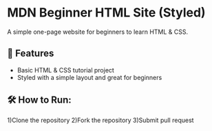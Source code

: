# MDN Beginner HTML Site (Styled)
A simple one-page website for beginners to learn HTML & CSS.
## 🚀 Features
- Basic HTML & CSS tutorial project
- Styled with a simple layout and great for beginners
## 🛠️ How to Run:
1)Clone the repository
2)Fork the repository
3)Submit pull request
